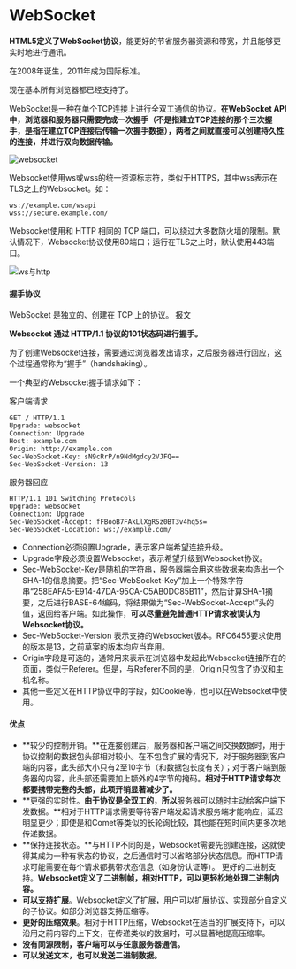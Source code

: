 # WebSocket

**HTML5定义了WebSocket协议**，能更好的节省服务器资源和带宽，并且能够更实时地进行通讯。

在2008年诞生，2011年成为国际标准。

现在基本所有浏览器都已经支持了。

WebSocket是一种在单个TCP连接上进行全双工通信的协议。**在WebSocket API中，浏览器和服务器只需要完成一次握手（不是指建立TCP连接的那个三次握手，是指在建立TCP连接后传输一次握手数据），两者之间就直接可以创建持久性的连接，并进行双向数据传输。**

![websocket](/images/websocket.png)

Websocket使用ws或wss的统一资源标志符，类似于HTTPS，其中wss表示在TLS之上的Websocket。如：

```
ws://example.com/wsapi
wss://secure.example.com/
```

Websocket使用和 HTTP 相同的 TCP 端口，可以绕过大多数防火墙的限制。默认情况下，Websocket协议使用80端口；运行在TLS之上时，默认使用443端口。

![ws与http](/images/ws与http.jpg)

#### 握手协议

WebSocket 是独立的、创建在 TCP 上的协议。  报文

**Websocket 通过 HTTP/1.1 协议的101状态码进行握手。**

为了创建Websocket连接，需要通过浏览器发出请求，之后服务器进行回应，这个过程通常称为“握手”（handshaking）。

一个典型的Websocket握手请求如下：

客户端请求

```http
GET / HTTP/1.1
Upgrade: websocket
Connection: Upgrade
Host: example.com
Origin: http://example.com
Sec-WebSocket-Key: sN9cRrP/n9NdMgdcy2VJFQ==
Sec-WebSocket-Version: 13
```

服务器回应

```http
HTTP/1.1 101 Switching Protocols
Upgrade: websocket
Connection: Upgrade
Sec-WebSocket-Accept: fFBooB7FAkLlXgRSz0BT3v4hq5s=
Sec-WebSocket-Location: ws://example.com/
```

- Connection必须设置Upgrade，表示客户端希望连接升级。
- Upgrade字段必须设置Websocket，表示希望升级到Websocket协议。
- Sec-WebSocket-Key是随机的字符串，服务器端会用这些数据来构造出一个SHA-1的信息摘要。把“Sec-WebSocket-Key”加上一个特殊字符串“258EAFA5-E914-47DA-95CA-C5AB0DC85B11”，然后计算SHA-1摘要，之后进行BASE-64编码，将结果做为“Sec-WebSocket-Accept”头的值，返回给客户端。如此操作，**可以尽量避免普通HTTP请求被误认为Websocket协议。**
- Sec-WebSocket-Version 表示支持的Websocket版本。RFC6455要求使用的版本是13，之前草案的版本均应当弃用。
- Origin字段是可选的，通常用来表示在浏览器中发起此Websocket连接所在的页面，类似于Referer。但是，与Referer不同的是，Origin只包含了协议和主机名称。
- 其他一些定义在HTTP协议中的字段，如Cookie等，也可以在Websocket中使用。

#### 优点

- **较少的控制开销。**在连接创建后，服务器和客户端之间交换数据时，用于协议控制的数据包头部相对较小。在不包含扩展的情况下，对于服务器到客户端的内容，此头部大小只有2至10字节（和数据包长度有关）；对于客户端到服务器的内容，此头部还需要加上额外的4字节的掩码。**相对于HTTP请求每次都要携带完整的头部，此项开销显著减少了。**
- **更强的实时性。**由于协议是全双工的，所以**服务器可以随时主动给客户端下发数据。**相对于HTTP请求需要等待客户端发起请求服务端才能响应，延迟明显更少；即使是和Comet等类似的长轮询比较，其也能在短时间内更多次地传递数据。
- **保持连接状态。**与HTTP不同的是，Websocket需要先创建连接，这就使得其成为一种有状态的协议，之后通信时可以省略部分状态信息。而HTTP请求可能需要在每个请求都携带状态信息（如身份认证等）。
    更好的二进制支持。**Websocket定义了二进制帧，相对HTTP，可以更轻松地处理二进制内容。**
- **可以支持扩展**。Websocket定义了扩展，用户可以扩展协议、实现部分自定义的子协议。如部分浏览器支持压缩等。
- **更好的压缩效果**。相对于HTTP压缩，Websocket在适当的扩展支持下，可以沿用之前内容的上下文，在传递类似的数据时，可以显著地提高压缩率。
- **没有同源限制，客户端可以与任意服务器通信。**
- **可以发送文本，也可以发送二进制数据。**

